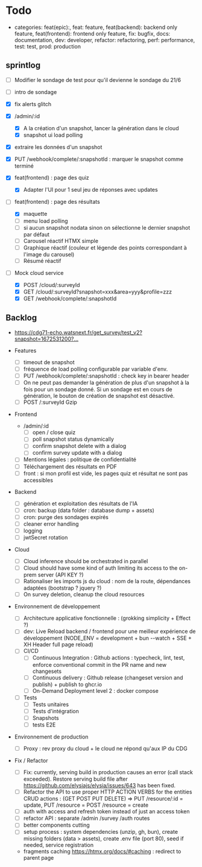 # Todo

- categories: feat(epic):, feat: feature, feat(backend): backend only feature, feat(frontend): frontend only feature, fix: bugfix, docs: documentation, dev: developer, refactor: refactoring, perf: performance, test: test, prod: production

## sprintlog

- [ ] Modifier le sondage de test pour qu'il devienne le sondage du 21/6
- [ ] intro de sondage

- [x] fix alerts glitch
- [x] /admin/:id
  - [x] A la création d'un snapshot, lancer la génération dans le cloud
  - [x] snapshot ui load polling
- [x] extraire les données d'un snapshot
- [x] PUT /webhook/complete/:snapshotId : marquer le snapshot comme terminé
- [x] feat(frontend) : page des quiz
  - [x] Adapter l'UI pour 1 seul jeu de réponses avec updates
- [ ] feat(frontend) : page des résultats
  - [x] maquette
  - [ ] menu load polling
  - [ ] si aucun snapshot nodata sinon on sélectionne le dernier snapshot par défaut
  - [ ] Carousel réactif HTMX simple
  - [ ] Graphique réactif (couleur et légende des points correspondant à l'image du carousel)
  - [ ] Résumé réactif
- [ ] Mock cloud service
  - [x] POST /cloud/:surveyId
  - [x] GET /cloud/:surveyId?snapshot=xxx&area=yyy&profile=zzz
  - [x] GET /webhook/complete/:snapshotId

## Backlog

- <https://cdg71-echo.watsnext.fr/get_survey/test_v2?snapshot=1672531200?...>

- Features

  - [ ] timeout de snapshot
  - [ ] fréquence de load polling configurable par variable d'env.
  - [ ] PUT /webhook/complete/:snapshotId : check key in bearer header
  - [ ] On ne peut pas demander la génération de plus d'un snapshot à la fois pour un sondage donné. Si un sondage est en cours de génération, le bouton de création de snapshot est désactivé.
  - [ ] POST /:surveyId Gzip

- Frontend

  - /admin/:id
    - [ ] open / close quiz
    - [ ] poll snapshot status dynamically
    - [ ] confirm snapshot delete with a dialog
    - [ ] confirm survey update with a dialog
  - [ ] Mentions légales : politique de confidentialité
  - [ ] Téléchargement des résultats en PDF
  - [ ] front : si mon profil est vide, les pages quiz et résultat ne sont pas accessibles

- Backend

  - [ ] génération et exploitation des résultats de l'IA
  - [ ] cron: backup (data folder : database dump + assets)
  - [ ] cron: purge des sondages expirés
  - [ ] cleaner error handling
  - [ ] logging
  - [ ] jwtSecret rotation

- Cloud

  - [ ] Cloud inference should be orchestrated in parallel
  - [ ] Cloud should have some kind of auth limiting its access to the on-prem server (API KEY ?)
  - [ ] Rationaliser les imports js du cloud : nom de la route, dépendances adaptées (bootstrap ? jquery ?)
  - [ ] On survey deletion, cleanup the cloud resources

- Environnement de développement

  - [ ] Architecture applicative fonctionnelle : (grokking simplicity + Effect ?)
  - [ ] dev: Live Reload backend / frontend pour une meilleur expérience de développement (NODE_ENV = development + bun --watch + SSE + XH Header full page reload)
  - [ ] CI/CD
    - [ ] Continuous Integration : Github actions : typecheck, lint, test, enforce conventional commit in the PR name and new changesets
    - [ ] Continuous delivery : Github release (changeset version and publish) + publish to ghcr.io
    - [ ] On-Demand Deployment level 2 : docker compose
  - [ ] Tests
    - [ ] Tests unitaires
    - [ ] Tests d'intégration
    - [ ] Snapshots
    - [ ] tests E2E

- Environnement de production

  - [ ] Proxy : rev proxy du cloud + le cloud ne répond qu'aux IP du CDG

- Fix / Refactor

  - [ ] Fix: currently, serving build in production causes an error (call stack exceeded). Restore serving build file after <https://github.com/elysiajs/elysia/issues/643> has been fixed.
  - [ ] Refactor the API to use proper HTTP ACTION VERBS for the entities CRUD actions : (GET POST PUT DELETE) => PUT /resource/:id = update, PUT /resource = POST /resource = create
  - [ ] auth with access and refresh token instead of just an access token
  - [ ] refactor API : separate /admin /survey /auth routes
  - [ ] better components cutting
  - [ ] setup process : system dependencies (unzip, gh, bun), create missing folders (data > assets), create .env file (port 80), seed if needed, service registration
  - fragments caching <https://htmx.org/docs/#caching> : redirect to parent page
